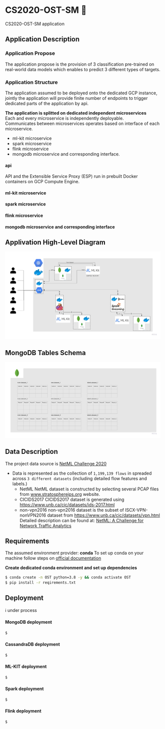 # CS2020-OST-SM :construction: 
CS2020-OST-SM application


## Application Description
### Application Propose
The application propose is the provision of 3 classification pre-trained on real-world data models which enables to predict 3 different types of targets.

### Application Structure
The application assumed to be deployed onto the dedicated GCP instance, jointly the application will provide finite number of endpoints to trigger dedicated parts of the application by api.      

**The application is splitted on dedicated independent microservices** 
<br>
Each and every microservice is independently deployable.
<br>
Communicates between microservices operates based on interface of each microservice.

<ul>
  <li>ml-kit microservice</li>
  <li>spark microservice</li>
  <li>flink microservice</li>
  <li>mongodb microservice and corresponding interface.</li>
</ul>

#### api 
API and the Extensible Service Proxy (ESP) run in prebuilt Docker containers on GCP Compute Engine.

#### ml-kit microservice
#### spark microservice
#### flink microservice
#### mongodb microservice and corresponding interface

## Applivation High-Level Diagram 
![Application Diagram](service_diagram/OST-SM.jpg) 
## MongoDB Tables Schema
![MongoDB Shema](service_diagram/mongodb-schema.jpg) 


## Data Description
The project data source is [NetML Challenge 2020](https://github.com/ACANETS/NetML-Competition2020)
- Data is represented as the collection of  `1,199,139 flows` in spreaded across `3 different datasets` (including detailed flow features and labels.)
    - NetML
      NetML dataset is constructed by selecting several PCAP files from www.stratosphereips.org website.
    - CICIDS2017
      CICIDS2017 dataset is generated using https://www.unb.ca/cic/datasets/ids-2017.html
    - non-vpn2016
       non-vpn2016 dataset is the subset of ISCX-VPN-nonVPN2016 dataset from https://www.unb.ca/cic/datasets/vpn.html
       Detailed description can be found at: [NetML: A Challenge for Network Traffic Analytics](https://arxiv.org/abs/2004.13006)

## Requirements
The assumed environment provider: **conda**
To set up conda on your machine follow steps on [official documentation](https://docs.conda.io/en/latest/miniconda.html)

**Create dedicated conda environment and set up dependencies**    
```bash
$ conda create -n OST python=3.8 -y && conda activate OST
$ pip install -r reqirements.txt 
```     

## Deployment
 :information_source: under process

#### MongoDB deployment
```bash
$ 
```

#### CassandraDB deployment
```bash
$ 
```

#### ML-KIT deployment
```bash
$ 
```

#### Spark deployment
```bash
$ 
```

#### Flink deployment
```bash
$ 
```
